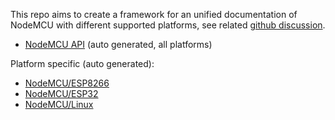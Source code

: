 This repo aims to create a framework for an unified documentation of NodeMCU with different supported platforms, see related [github discussion](https://github.com/nodemcu/nodemcu-firmware/issues/2299).

- [NodeMCU API](handbook/toc.md) (auto generated, all platforms)

Platform specific (auto generated):
- [NodeMCU/ESP8266](handbook/en/esp8266.md)
- [NodeMCU/ESP32](handbook/en/esp32.md)
- [NodeMCU/Linux](handbook/en/linux.md)


